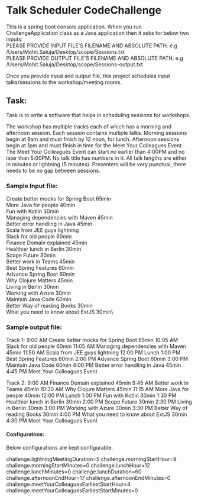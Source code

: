# Talk Scheduler Code​ ​Challenge  
This is a spring boot console application. When you run ChallengeApplication class as a Java application then it asks for below two inputs:     
PLEASE PROVIDE INPUT FILE'S FILENAME AND ABSOLUTE PATH. e.g /Users/Mohit.Saluja/Desktop/scope/Sessions.txt    
PLEASE PROVIDE OUTPUT FILE'S FILENAME AND ABSOLUTE PATH. e.g /Users/Mohit.Saluja/Desktop/scope/Sessions-output.txt    
    
Once you provide input and output file, this project schedules input talks/sessions to the workshop/meeting rooms.    
    
## Task:

Task is to write a software that helps in scheduling sessions for workshops. 

The workshop has multiple tracks each of which has a morning and afternoon session.
Each session contains multiple talks.
Morning sessions begin at 9am and must finish by 12 noon, for lunch.
Afternoon sessions begin at 1pm and must finish in time for the Meet Your Colleagues Event.
The Meet Your Colleagues Event can start no earlier than 4:00PM and no later than 5:00PM.
No talk title has numbers in it.
All talk lengths are either in minutes or lightning (5 minutes).
Presenters will be very punctual; there needs to be no gap between sessions.


### Sample Input file:  

Create better mocks for Spring Boot 65min\
More Java for people 40min\
Fun with Kotlin 30min\
Managing dependencies with Maven 45min\
Better error handling in Java 45min\
Scala from JEE guys lightning\
Slack for old people 60min\
Finance Domain explained 45min\
Healthier lunch in Berlin 30min\
Scope Future 30min\
Better work in Teams 45min\
Best Spring Features 60min\
Advance Spring Boot 60min\
Why Clojure Matters 45min\
Living in Berlin 30min\
Working with Azure 30min\
Maintain Java Code 60min\
Better Way of reading Books 30min\
What you need to know about ExtJS 30min\


### Sample output file:  
Track 1:
9:00 AM Create better mocks for Spring Boot 65min
10:05 AM Slack for old people 60min
11:05 AM Managing dependencies with Maven 45min
11:50 AM Scala from JEE guys lightning
12:00 PM Lunch
1:00 PM Best Spring Features 60min
2:00 PM Advance Spring Boot 60min
3:00 PM Maintain Java Code 60min
4:00 PM Better error handling in Java 45min
4:45 PM Meet Your Colleagues Event

Track 2:
9:00 AM Finance Domain explained 45min
9:45 AM Better work in Teams 45min
10:30 AM Why Clojure Matters 45min
11:15 AM More Java for people 40min
12:00 PM Lunch
1:00 PM Fun with Kotlin 30min
1:30 PM Healthier lunch in Berlin 30min
2:00 PM Scope Future 30min
2:30 PM Living in Berlin 30min
3:00 PM Working with Azure 30min
3:30 PM Better Way of reading Books 30min
4:00 PM What you need to know about ExtJS 30min
4:30 PM Meet Your Colleagues Event


#### Configuratons:  
Below configurations are kept configurable. 

challenge.lightningMeetingDuration=5
challenge.morningStartHour=9
challenge.morningStartMinutes=0
challenge.lunchHour=12
challenge.lunchMinutes=0
challenge.lunchDuration=60
challenge.afternoonEndHour=17
challenge.afternoonEndMinutes=0
challenge.meetYourColleaguesEarliestStartHour=4
challenge.meetYourColleaguesEarliestStartMinutes=0
